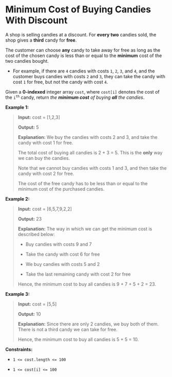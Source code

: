 # Minimum Cost of Buying Candies With Discount

A shop is selling candies at a discount. For **every two** candies sold, the shop gives a **third** candy for **free**.

The customer can choose **any** candy to take away for free as long as the cost of the chosen candy is less than or equal to the **minimum** cost of the two candies bought.

- For example, if there are <code>4</code> candies with costs <code>1</code>, <code>2</code>, <code>3</code>, and <code>4</code>, and the customer buys candies with costs <code>2</code> and <code>3</code>, they&nbsp;can take the candy with cost <code>1</code> for free, but not the candy with cost <code>4</code>.

Given a **0-indexed** integer array <code>cost</code>, where <code>cost[i]</code> denotes the cost of the <code>i<sup>th</sup></code> candy, return *the **minimum cost** of buying **all** the candies*.


**Example 1:**
>
> **Input:** cost = [1,2,3]
>
> **Output:** 5
>
> **Explanation:** We buy the candies with costs 2 and 3, and take the candy with cost 1 for free.
>
> The total cost of buying all candies is 2 + 3 = 5. This is the **only** way we can buy the candies.
>
> Note that we cannot buy candies with costs 1 and 3, and then take the candy with cost 2 for free.
>
> The cost of the free candy has to be less than or equal to the minimum cost of the purchased candies.

**Example 2:**
>
> **Input:** cost = [6,5,7,9,2,2]
>
> **Output:** 23
>
> **Explanation:** The way in which we can get the minimum cost is described below:
>
> - Buy candies with costs 9 and 7
>
> - Take the candy with cost 6 for free
>
> - We buy candies with costs 5 and 2
>
> - Take the last remaining candy with cost 2 for free
>
> Hence, the minimum cost to buy all candies is 9 + 7 + 5 + 2 = 23.

**Example 3:**
>
> **Input:** cost = [5,5]
>
> **Output:** 10
>
> **Explanation:** Since there are only 2 candies, we buy both of them. There is not a third candy we can take for free.
>
> Hence, the minimum cost to buy all candies is 5 + 5 = 10.


**Constraints:**

- <code>1 &lt;= cost.length &lt;= 100</code>

- <code>1 &lt;= cost[i] &lt;= 100</code>
